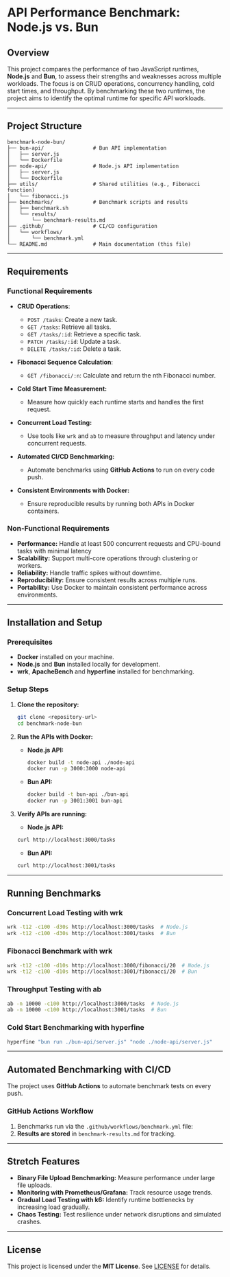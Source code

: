 # **API Performance Benchmark: Node.js vs. Bun**

## **Overview**

This project compares the performance of two JavaScript runtimes, **Node.js** and **Bun**, to assess their strengths and weaknesses across multiple workloads. The focus is on CRUD operations, concurrency handling, cold start times, and throughput. By benchmarking these two runtimes, the project aims to identify the optimal runtime for specific API workloads.

---

## **Project Structure**

```
benchmark-node-bun/
├── bun-api/                # Bun API implementation
│   ├── server.js
│   └── Dockerfile
├── node-api/               # Node.js API implementation
│   ├── server.js
│   └── Dockerfile
├── utils/                  # Shared utilities (e.g., Fibonacci function)
│   └── fibonacci.js
├── benchmarks/             # Benchmark scripts and results
│   ├── benchmark.sh
│   └── results/
│       └── benchmark-results.md
├── .github/                # CI/CD configuration
│   └── workflows/
│       └── benchmark.yml
└── README.md               # Main documentation (this file)

```

---

## **Requirements**

### **Functional Requirements**

- **CRUD Operations**:

  - `POST /tasks`: Create a new task.
  - `GET /tasks`: Retrieve all tasks.
  - `GET /tasks/:id`: Retrieve a specific task.
  - `PATCH /tasks/:id`: Update a task.
  - `DELETE /tasks/:id`: Delete a task.

- **Fibonacci Sequence Calculation**:

  - `GET /fibonacci/:n`: Calculate and return the nth Fibonacci number.

- **Cold Start Time Measurement:**

  - Measure how quickly each runtime starts and handles the first request.

- **Concurrent Load Testing:**

  - Use tools like `wrk` and `ab` to measure throughput and latency under concurrent requests.

- **Automated CI/CD Benchmarking:**

  - Automate benchmarks using **GitHub Actions** to run on every code push.

- **Consistent Environments with Docker:**
  - Ensure reproducible results by running both APIs in Docker containers.

### **Non-Functional Requirements**

- **Performance:** Handle at least 500 concurrent requests and CPU-bound tasks with minimal latency
- **Scalability:** Support multi-core operations through clustering or workers.
- **Reliability:** Handle traffic spikes without downtime.
- **Reproducibility:** Ensure consistent results across multiple runs.
- **Portability:** Use Docker to maintain consistent performance across environments.

---

## **Installation and Setup**

### **Prerequisites**

- **Docker** installed on your machine.
- **Node.js** and **Bun** installed locally for development.
- **wrk**, **ApacheBench** and **hyperfine** installed for benchmarking.

### **Setup Steps**

1. **Clone the repository:**

   ```bash
   git clone <repository-url>
   cd benchmark-node-bun
   ```

2. **Run the APIs with Docker:**

   - **Node.js API:**
     ```bash
     docker build -t node-api ./node-api
     docker run -p 3000:3000 node-api
     ```
   - **Bun API:**
     ```bash
     docker build -t bun-api ./bun-api
     docker run -p 3001:3001 bun-api
     ```

3. **Verify APIs are running:**
   - **Node.js API:**
   ```bash
   curl http://localhost:3000/tasks
   ```
   - **Bun API:**
   ```bash
   curl http://localhost:3001/tasks
   ```

---

## **Running Benchmarks**

### **Concurrent Load Testing with wrk**

```bash
wrk -t12 -c100 -d30s http://localhost:3000/tasks  # Node.js
wrk -t12 -c100 -d30s http://localhost:3001/tasks  # Bun
```

### **Fibonacci Benchmark with wrk**

```bash
wrk -t12 -c100 -d10s http://localhost:3000/fibonacci/20  # Node.js
wrk -t12 -c100 -d10s http://localhost:3001/fibonacci/20  # Bun
```

### **Throughput Testing with ab**

```bash
ab -n 10000 -c100 http://localhost:3000/tasks  # Node.js
ab -n 10000 -c100 http://localhost:3001/tasks  # Bun
```

### **Cold Start Benchmarking with hyperfine**

```bash
hyperfine "bun run ./bun-api/server.js" "node ./node-api/server.js"
```

---

## **Automated Benchmarking with CI/CD**

The project uses **GitHub Actions** to automate benchmark tests on every push.

### **GitHub Actions Workflow**

1. Benchmarks run via the `.github/workflows/benchmark.yml` file:
2. **Results are stored** in `benchmark-results.md` for tracking.

---

## **Stretch Features**

- **Binary File Upload Benchmarking:** Measure performance under large file uploads.
- **Monitoring with Prometheus/Grafana:** Track resource usage trends.
- **Gradual Load Testing with k6:** Identify runtime bottlenecks by increasing load gradually.
- **Chaos Testing:** Test resilience under network disruptions and simulated crashes.

---

## **License**

This project is licensed under the **MIT License**. See [LICENSE](./LICENSE) for details.
